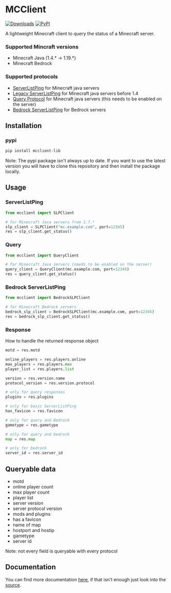 # MCClient
[![Downloads](https://static.pepy.tech/badge/mcclient-lib)](https://pepy.tech/project/mcclient-lib)
[![PyPI](https://img.shields.io/pypi/v/mcclient-lib?color=green&label=PyPI%20package)](https://pypi.org/project/mcclient-lib/)

A lightweight Minecraft client to query the status of a Minecraft server.

### Supported Mincraft versions
* Minecraft Java (1.4.* -> 1.19.*)
* Minecraft Bedrock

### Supported protocols
* [ServerListPing](https://wiki.vg/Server_List_Ping "wiki.vg/Server_List_Ping") for Minecraft java servers
* [Legacy ServerListPing](https://wiki.vg/Server_List_Ping#1.4_to_1.5 "wiki.vg/Server_List_Ping#1.4_to_1.5") for Minecraft java servers before 1.4
* [Query Protocol](https://wiki.vg/Query "wiki.vg/Query") for Minecraft java servers (this needs to be enabled on the server)
* [Bedrock ServerListPing](https://wiki.vg/Raknet_Protocol#Unconnected_Ping "wiki.vg/Raknet_Protocol#Unconnected_Ping") for Bedrock servers

## Installation
### pypi
```bash
pip install mcclient-lib
```
Note: The pypi package isn't always up to date. If you want to use the latest version you will have to clone this repository and then install the package locally.

## Usage
### ServerListPing
```python
from mcclient import SLPClient

# for Minecraft Java servers from 1.7.*
slp_client = SLPClient("mc.example.com", port=12345)
res = slp_client.get_status()
 ```
### Query
```python
from mcclient import QueryClient

# for Minecraft Java servers (needs to be enabled on the server)
query_client = QueryClient(mc.example.com, port=12345)
res = query_client.get_status()
```

### Bedrock ServerListPing
```python
from mcclient import BedrockSLPClient

# for Minecraft Bedrock servers
bedrock_slp_client = BedrockSLPClient(mc.example.com, port=12345)
res = bedrock_slp_client.get_status()
```

### Response
How to handle the returned response object
```python
motd = res.motd

online_players = res.players.online
max_players = res.players.max
player_list = res.players.list

version = res.version.name
protocol_version = res.version.protocol

# only for query responses
plugins = res.plugins

# only for basic ServerListPing
has_favicon = res.favicon

# only for query and Bedrock
gametype = res.gametype

# only for query and bedrock
map = res.map

# only for bedrock
server_id = res.server_id
```

## Queryable data
* motd
* online player count
* max player count
* player list
* server version
* server protocol version
* mods and plugins
* has a favicon
* name of map
* hostport and hostip
* gametype
* server id

Note: not every field is queryable with every protocol


## Documentation
You can find more documentation [here](https://github.com/Sch8ill/MCClient-lib/blob/master/docs.md "/docs.md"), if that isn't enough just look into the [source](https://github.com/Sch8ill/MCClient-lib "github.com/Sch8ill/MCClient-lib").